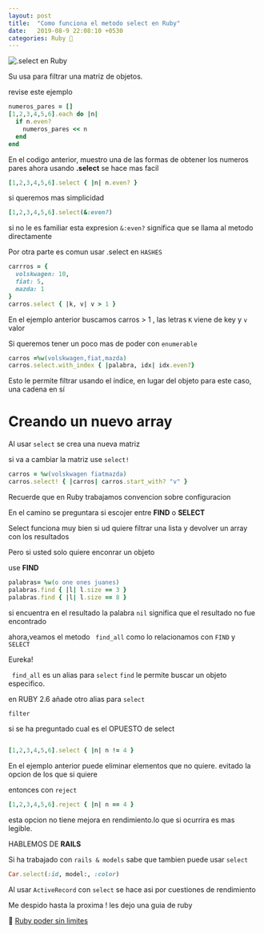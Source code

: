 ```yaml
---
layout: post
title:  "Como funciona el metodo select en Ruby"
date:   2019-08-9 22:08:10 +0530
categories: Ruby 💎
---
```





![.select en Ruby](https://media.giphy.com/media/xUn3CftPBajoflzROU/giphy-downsized-large.gif)


Su usa para filtrar una matriz de objetos.

revise este ejemplo

```ruby
numeros_pares = []
[1,2,3,4,5,6].each do |n|
  if n.even?
    numeros_pares << n
  end
end

```

En el codigo anterior, muestro una de las formas de obtener los numeros pares ahora 
usando **.select** se hace mas facil

```ruby
[1,2,3,4,5,6].select { |n| n.even? }
```


si queremos mas simplicidad

```ruby
[1,2,3,4,5,6].select(&:even?)
```

si no le es familiar esta expresion ```&:even?```
significa que se llama al metodo directamente


Por otra parte es comun usar .select en ```HASHES```


```ruby
carrros = {
  volskwagen: 10,
  fiat: 5,
  mazda: 1
}
carros.select { |k, v| v > 1 }
```

En el ejemplo anterior buscamos
carros > 1 , las letras `K` viene de key y `v` valor


Si queremos tener un poco mas de poder con `enumerable`

```ruby
carros =%w(volskwagen,fiat,mazda)
carros.select.with_index { |palabra, idx| idx.even?}
```

Esto le permite filtrar usando el índice, en lugar del objeto para este caso, una cadena en sí

# Creando un nuevo array

Al usar  `select` se crea una nueva matriz

si va a cambiar la matriz use
`select!`


```ruby
carros = %w(volskwagen fiatmazda)
carros.select! { |carros| carros.start_with? "v" }
```
Recuerde que en Ruby trabajamos convencion sobre configuracion

En el camino se preguntara si escojer entre **FIND** o **SELECT**

Select funciona muy bien si ud quiere filtrar una lista y devolver un array con los resultados

Pero si usted solo quiere enconrar un objeto

use **FIND**

```ruby
palabras= %w(o one ones juanes)
palabras.find { |l| l.size == 3 }
palabras.find { |l| l.size == 8 }
```

si encuentra en el resultado la palabra `nil` significa que el resultado no fue encontrado

ahora,veamos el metodo ``` find_all``` como lo relacionamos con ```FIND``` y ``` SELECT```

Eureka!


``` find_all``` es un alias para ```select```
```find``` le permite buscar un objeto especifico.

en RUBY 2.6 añade otro alias para  ```select```

```ruby
filter
```

si se ha preguntado cual es el OPUESTO de select 


```ruby

[1,2,3,4,5,6].select { |n| n != 4 }
```
En el ejemplo anterior puede eliminar elementos que no quiere. evitado la opcion de los que si quiere

entonces con ```reject```

```ruby
[1,2,3,4,5,6].reject { |n| n == 4 }
```

esta opcion no tiene mejora en rendimiento.lo que si ocurrira es mas legible.

HABLEMOS DE **RAILS**

Si ha trabajado con ```rails & models``` sabe que tambien puede usar  ```select```

```ruby
Car.select(:id, model:, :color)
```
Al usar ```ActiveRecord``` con `select` se hace asi por cuestiones de rendimiento

Me despido hasta la proxima !
les dejo una guia de ruby 

💎 [Ruby poder sin limites](https://andresshare.github.io/ruby/2019/08/30/ruby-podersinlimites.html)